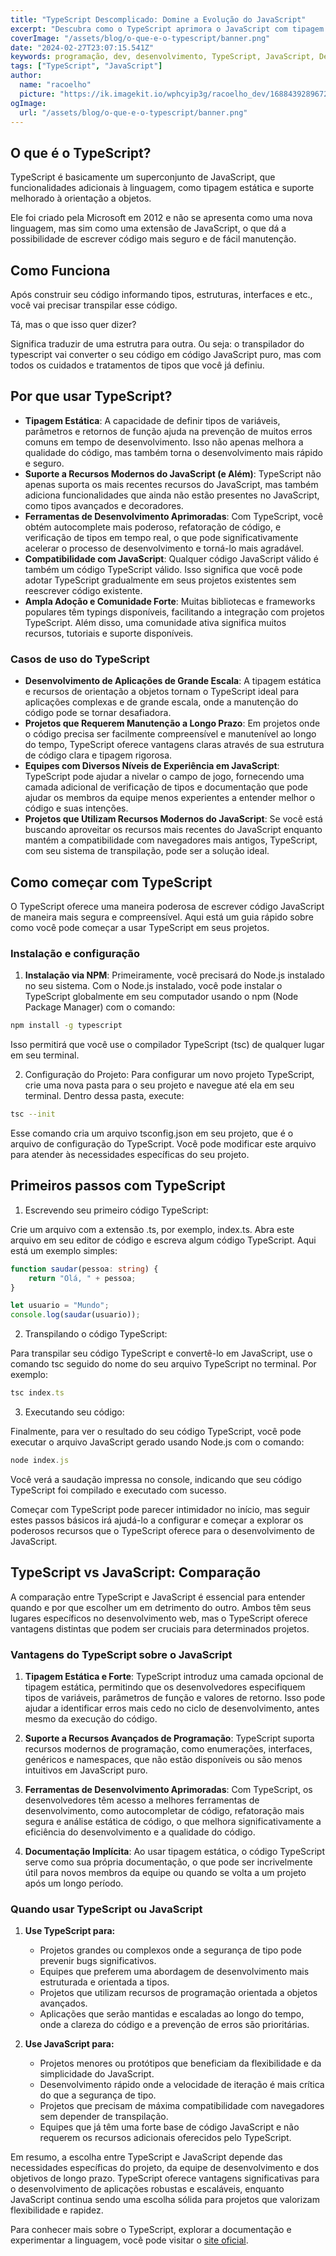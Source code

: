 ```yaml
---
title: "TypeScript Descomplicado: Domine a Evolução do JavaScript"
excerpt: "Descubra como o TypeScript aprimora o JavaScript com tipagem estática e orientação a objetos, simplificando o desenvolvimento de aplicativos complexos e escaláveis. Este guia revela o poder do TypeScript, desde sua instalação até a adoção em seus projetos, mostrando por que é a escolha certa para desenvolvedores modernos."
coverImage: "/assets/blog/o-que-e-o-typescript/banner.png"
date: "2024-02-27T23:07:15.541Z"
keywords: programação, dev, desenvolvimento, TypeScript, JavaScript, Desenvolvimento Web, Tipagem Estática, Programação Orientada a Objetos, Microsoft, Transpilação de Código, Ferramentas de Desenvolvimento, Suporte Moderno do JavaScript
tags: ["TypeScript", "JavaScript"]
author:
  name: "racoelho"
  picture: "https://ik.imagekit.io/wphcyip3g/racoelho_dev/1688439289672.jpeg?updatedAt=1701730648991"
ogImage:
  url: "/assets/blog/o-que-e-o-typescript/banner.png"
---
```



## O que é o TypeScript?

TypeScript é basicamente um superconjunto de JavaScript, que funcionalidades adicionais à linguagem, como tipagem estática e suporte melhorado à orientação a objetos. 

Ele foi criado pela Microsoft em 2012 e não se apresenta como uma nova linguagem, mas sim como uma extensão de JavaScript, o que dá a possibilidade de escrever código mais seguro e de fácil manutenção.

## Como Funciona

Após construir seu código informando tipos, estruturas, interfaces e etc., você vai precisar transpilar esse código.

Tá, mas o que isso quer dizer?

Significa traduzir de uma estrutra para outra. Ou seja: o transpilador do typescript vai converter o seu código em código JavaScript puro, mas com todos os cuidados e tratamentos de tipos que você já definiu.


## Por que usar TypeScript?

- **Tipagem Estática**: A capacidade de definir tipos de variáveis, parâmetros e retornos de função ajuda na prevenção de muitos erros comuns em tempo de desenvolvimento. Isso não apenas melhora a qualidade do código, mas também torna o desenvolvimento mais rápido e seguro.
- **Suporte a Recursos Modernos do JavaScript (e Além)**: TypeScript não apenas suporta os mais recentes recursos do JavaScript, mas também adiciona funcionalidades que ainda não estão presentes no JavaScript, como tipos avançados e decoradores.
- **Ferramentas de Desenvolvimento Aprimoradas**: Com TypeScript, você obtém autocomplete mais poderoso, refatoração de código, e verificação de tipos em tempo real, o que pode significativamente acelerar o processo de desenvolvimento e torná-lo mais agradável.
- **Compatibilidade com JavaScript**: Qualquer código JavaScript válido é também um código TypeScript válido. Isso significa que você pode adotar TypeScript gradualmente em seus projetos existentes sem reescrever código existente.
- **Ampla Adoção e Comunidade Forte**: Muitas bibliotecas e frameworks populares têm typings disponíveis, facilitando a integração com projetos TypeScript. Além disso, uma comunidade ativa significa muitos recursos, tutoriais e suporte disponíveis.

### Casos de uso do TypeScript

- **Desenvolvimento de Aplicações de Grande Escala**: A tipagem estática e recursos de orientação a objetos tornam o TypeScript ideal para aplicações complexas e de grande escala, onde a manutenção do código pode se tornar desafiadora.
- **Projetos que Requerem Manutenção a Longo Prazo**: Em projetos onde o código precisa ser facilmente compreensível e manutenível ao longo do tempo, TypeScript oferece vantagens claras através de sua estrutura de código clara e tipagem rigorosa.
- **Equipes com Diversos Níveis de Experiência em JavaScript**: TypeScript pode ajudar a nivelar o campo de jogo, fornecendo uma camada adicional de verificação de tipos e documentação que pode ajudar os membros da equipe menos experientes a entender melhor o código e suas intenções.
- **Projetos que Utilizam Recursos Modernos do JavaScript**: Se você está buscando aproveitar os recursos mais recentes do JavaScript enquanto mantém a compatibilidade com navegadores mais antigos, TypeScript, com seu sistema de transpilação, pode ser a solução ideal.


## Como começar com TypeScript

O TypeScript oferece uma maneira poderosa de escrever código JavaScript de maneira mais segura e compreensível. Aqui está um guia rápido sobre como você pode começar a usar TypeScript em seus projetos.

### Instalação e configuração

1. **Instalação via NPM**: Primeiramente, você precisará do Node.js instalado no seu sistema. Com o Node.js instalado, você pode instalar o TypeScript globalmente em seu computador usando o npm (Node Package Manager) com o comando:

```bash
npm install -g typescript
```

Isso permitirá que você use o compilador TypeScript (tsc) de qualquer lugar em seu terminal.

2. Configuração do Projeto: Para configurar um novo projeto TypeScript, crie uma nova pasta para o seu projeto e navegue até ela em seu terminal. Dentro dessa pasta, execute:

```bash
tsc --init
```
Esse comando cria um arquivo tsconfig.json em seu projeto, que é o arquivo de configuração do TypeScript. Você pode modificar este arquivo para atender às necessidades específicas do seu projeto.


## Primeiros passos com TypeScript

1. Escrevendo seu primeiro código TypeScript:

Crie um arquivo com a extensão .ts, por exemplo, index.ts. Abra este arquivo em seu editor de código e escreva algum código TypeScript. 
Aqui está um exemplo simples:

```typescript
function saudar(pessoa: string) {
    return "Olá, " + pessoa;
}

let usuario = "Mundo";
console.log(saudar(usuario));
```

2. Transpilando o código TypeScript: 

Para transpilar seu código TypeScript e convertê-lo em JavaScript, use o comando tsc seguido do nome do seu arquivo TypeScript no terminal. 
Por exemplo:

```typescript
tsc index.ts
```

3. Executando seu código: 
   
Finalmente, para ver o resultado do seu código TypeScript, você pode executar o arquivo JavaScript gerado usando Node.js com o comando:

```typescript
node index.js
```

Você verá a saudação impressa no console, indicando que seu código TypeScript foi compilado e executado com sucesso.

Começar com TypeScript pode parecer intimidador no início, mas seguir estes passos básicos irá ajudá-lo a configurar e começar a explorar os poderosos recursos que o TypeScript oferece para o desenvolvimento de JavaScript.

## TypeScript vs JavaScript: Comparação

A comparação entre TypeScript e JavaScript é essencial para entender quando e por que escolher um em detrimento do outro. Ambos têm seus lugares específicos no desenvolvimento web, mas o TypeScript oferece vantagens distintas que podem ser cruciais para determinados projetos.

### Vantagens do TypeScript sobre o JavaScript

1. **Tipagem Estática e Forte**: TypeScript introduz uma camada opcional de tipagem estática, permitindo que os desenvolvedores especifiquem tipos de variáveis, parâmetros de função e valores de retorno. Isso pode ajudar a identificar erros mais cedo no ciclo de desenvolvimento, antes mesmo da execução do código.

2. **Suporte a Recursos Avançados de Programação**: TypeScript suporta recursos modernos de programação, como enumerações, interfaces, genéricos e namespaces, que não estão disponíveis ou são menos intuitivos em JavaScript puro.

3. **Ferramentas de Desenvolvimento Aprimoradas**: Com TypeScript, os desenvolvedores têm acesso a melhores ferramentas de desenvolvimento, como autocompletar de código, refatoração mais segura e análise estática de código, o que melhora significativamente a eficiência do desenvolvimento e a qualidade do código.

4. **Documentação Implícita**: Ao usar tipagem estática, o código TypeScript serve como sua própria documentação, o que pode ser incrivelmente útil para novos membros da equipe ou quando se volta a um projeto após um longo período.

### Quando usar TypeScript ou JavaScript

1. **Use TypeScript para:**
   - Projetos grandes ou complexos onde a segurança de tipo pode prevenir bugs significativos.
   - Equipes que preferem uma abordagem de desenvolvimento mais estruturada e orientada a tipos.
   - Projetos que utilizam recursos de programação orientada a objetos avançados.
   - Aplicações que serão mantidas e escaladas ao longo do tempo, onde a clareza do código e a prevenção de erros são prioritárias.

2. **Use JavaScript para:**
   - Projetos menores ou protótipos que beneficiam da flexibilidade e da simplicidade do JavaScript.
   - Desenvolvimento rápido onde a velocidade de iteração é mais crítica do que a segurança de tipo.
   - Projetos que precisam de máxima compatibilidade com navegadores sem depender de transpilação.
   - Equipes que já têm uma forte base de código JavaScript e não requerem os recursos adicionais oferecidos pelo TypeScript.

Em resumo, a escolha entre TypeScript e JavaScript depende das necessidades específicas do projeto, da equipe de desenvolvimento e dos objetivos de longo prazo. TypeScript oferece vantagens significativas para o desenvolvimento de aplicações robustas e escaláveis, enquanto JavaScript continua sendo uma escolha sólida para projetos que valorizam flexibilidade e rapidez.

Para conhecer mais sobre o TypeScript, explorar a documentação e experimentar a linguagem, você pode visitar o [site oficial](https://www.typescriptlang.org/).

